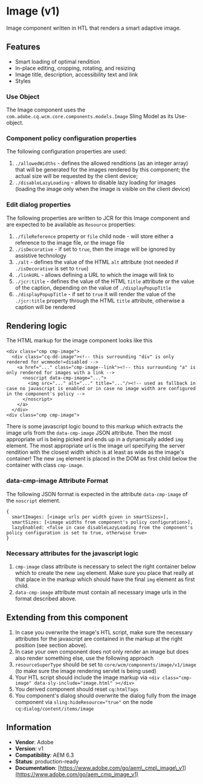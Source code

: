 <!--
Copyright 2017 Adobe Systems Incorporated

Licensed under the Apache License, Version 2.0 (the "License");
you may not use this file except in compliance with the License.
You may obtain a copy of the License at

    http://www.apache.org/licenses/LICENSE-2.0

Unless required by applicable law or agreed to in writing, software
distributed under the License is distributed on an "AS IS" BASIS,
WITHOUT WARRANTIES OR CONDITIONS OF ANY KIND, either express or implied.
See the License for the specific language governing permissions and
limitations under the License.
-->
Image (v1)
====
Image component written in HTL that renders a smart adaptive image.

## Features
* Smart loading of optimal rendition
* In-place editing, cropping, rotating, and resizing
* Image title, description, accessibility text and link
* Styles

### Use Object
The Image component uses the `com.adobe.cq.wcm.core.components.models.Image` Sling Model as its Use-object.

### Component policy configuration properties
The following configuration properties are used:

1. `./allowedWidths` - defines the allowed renditions (as an integer array) that will be generated for the images rendered by this
component; the actual size will be requested by the client device;
2. `./disableLazyLoading` - allows to disable lazy loading for images (loading the image only when the image is visible on the client
device)

### Edit dialog properties
The following properties are written to JCR for this Image component and are expected to be available as `Resource` properties:

1. `./fileReference` property or `file` child node - will store either a reference to the image file, or the image file
2. `./isDecorative` - if set to `true`, then the image will be ignored by assistive technology
3. `./alt` - defines the value of the HTML `alt` attribute (not needed if `./isDecorative` is set to `true`)
4. `./linkURL` - allows defining a URL to which the image will link to
5. `./jcr:title` - defines the value of the HTML `title` attribute or the value of the caption, depending on the value of
`./displayPopupTitle`
6. `./displayPopupTitle` - if set to `true` it will render the value of the `./jcr:title` property through the HTML `title` attribute,
otherwise a caption will be rendered

## Rendering logic

The HTML markup for the image component looks like this

```
<div class="cmp cmp-image">
  <div class="cq-dd-image"><!-- this surrounding "div" is only rendered for wcmmode!=disabled -->
    <a href="..." class="cmp-image--link"><!-- this surrounding "a" is only rendered for images with a link -->
      <noscript data-cmp-image="...">
        <img src="..." alt="..." title="..."/><!-- used as fallback in case no javascript is enabled or in case no image width are configured in the component's policy -->
      </noscript>
    </a>
  </div>
<div class="cmp cmp-image">
```

There is some javascript logic bound to this markup which extracts the image urls from the `data-cmp-image` JSON attribute. Then the most appropriate url is being picked and ends up in a dynamically added `img` element. The most appropriate url is the image url specifying the server rendition with the closest width which is at least as wide as the image's container! The new `img` element is placed in the DOM as first child below the container with class `cmp-image`.

### data-cmp-image Attribute Format
The following JSON format is expected in the attribute `data-cmp-image` of the `noscript` element.

```
{
  smartImages: [<image urls per width given in smartSizes>],
  smartSizes: [<image widths from component's policy configuration>],
  lazyEnabled: <false in case disableLazyLoading from the component's policy configuration is set to true, otherwise true>
}
```

### Necessary attributes for the javascript logic
1. `cmp-image` class attribute is necessary to select the right container below which to create the new `img` element. Make sure you place that really at that place in the markup which should have the final `img` element as first child.
2. `data-cmp-image` attribute must contain all necessary image urls in the format described above.


## Extending from this component

1. In case you overwrite the image's HTL script, make sure the necessary attributes for the javascript are contained in the markup at the right position (see section above).
2. In case your own component does not only render an image but does also render something else, use the following approach
  1. `resourceSuperType` should be set to `core/wcm/components/image/v1/image` (to make sure the image rendering servlet is being used)
  2. Your HTL script should include the image markup via `<div class="cmp-image" data-sly-include="image.html" ></div>`
  3. You derived component should reset `cq:htmlTags`
  4. You component's dialog should overwrite the dialog fully from the image component via `sling:hideResource="true"` on the node `cq:dialog/content/items/image`


## Information
* **Vendor**: Adobe
* **Version**: v1
* **Compatibility**: AEM 6.3
* **Status**: production-ready
* **Documentation**: [https://www.adobe.com/go/aem\_cmp\_image\_v1](https://www.adobe.com/go/aem_cmp_image_v1)

